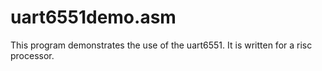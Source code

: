 # uart6551demo.asm

This program demonstrates the use of the uart6551. It is written for a risc processor.


